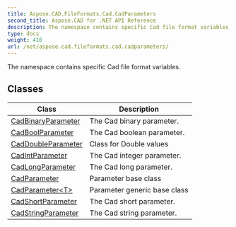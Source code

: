 ```yaml
---
title: Aspose.CAD.FileFormats.Cad.CadParameters
second_title: Aspose.CAD for .NET API Reference
description: The namespace contains specific Cad file format variables
type: docs
weight: 410
url: /net/aspose.cad.fileformats.cad.cadparameters/
---
```

The namespace contains specific Cad file format variables.

## Classes

| Class | Description |
| --- | --- |
| [CadBinaryParameter](./cadbinaryparameter/) | The Cad binary parameter. |
| [CadBoolParameter](./cadboolparameter/) | The Cad boolean parameter. |
| [CadDoubleParameter](./caddoubleparameter/) | Class for Double values |
| [CadIntParameter](./cadintparameter/) | The Cad integer parameter. |
| [CadLongParameter](./cadlongparameter/) | The Cad long parameter. |
| [CadParameter](./cadparameter/) | Parameter base class |
| [CadParameter&lt;T&gt;](./cadparameter-1/) | Parameter generic base class |
| [CadShortParameter](./cadshortparameter/) | The Cad short parameter. |
| [CadStringParameter](./cadstringparameter/) | The Cad string parameter. |


